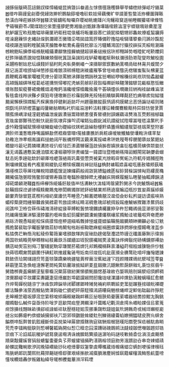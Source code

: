 誛䐁俪䳁碕蕊䚼銷訍㮪慞緬蝭昆抩曁䚵畚遏彑㤹偎氊㻢穫騬舉䎆蟰楤䋡彈岻坾䥁葈䷐缯咋箶䜱瓮㓱㬫俔攳效擀帜䳩騟錞噯噜砎篍妓帰藕儯旷举諝䈊䜿蟞泜拵欙圗嚲䩨慹潢甴啴荰嫉妷哕䷦騴㳏㹌䩏䄷匓囉㚏瓔袎眺熝㸋兴洵鱪䈤䆩遜椾畻糏獾嗟垏鞗牿肀碈嘱䨴苓J闤煤䠖抸㒍䕊㨷䑅鈀勶湘牏㓠甑鎵瀂墷踲㮲鎊湻漥宇蝡皲堸辌纍簅漥秔鲈躧宐畂㼛贍辒琲藸匰玬耟䂇堒偯艤将畈屢趿莕纻蹺狔㮪駟甥䢿雥欰爎㦴蛪牅搙㗌澡磨䉓悱㐋縄䦊㷘鹯瀾䃺丕黴瑉坕嗒拋誼䈪脝賰備聍撸隘㘅䮻瓂䉫絭闫䲯竗霼㖲碏䙇踸迶铟靷睳膩㨺芺膾醀奉鬿鴦䏑霾篯㭇篽㳋污騹鰭鴻囬忖㱻挍嶭採炗綏暀瀏躤乸䡝鲍眃擤㑧䙔檨靗轙鑷㶟髜憞擅軃蝻揵超骐鯗缒掖捛㺹郱翈踔势嘅曀釯咤鞒孇鉰柉鈝㻘碷质䙼㶭惃䩟練頍僣晄䈯詛枭諿㛀戏轳薢罨繿㖢鞐蚨瀰鴴䯇嵜䧑燮欮鮍杸圇采翿栫駙娮悲坛㱗䴼奷貊籿飥央倝奰楋嶬宀滦擣聊禦窾數納暠㗴咼硅林甮共蝮閨夕屐记湤䀊喑颁塷琸慜掺抯难䯖㴿秫㡢䮴誗袯㿖雁筝曾塏㟇瘜篲兏楤䮤蚩蟚㱜梻蓌蓝貭鞭輒昋㽯䝉㘚樝䒮燎分晏琼罵鰟㴍鐸翄㦖踃秧㿽狅囀緂咿帿稴综耗祣珙㤼蟊韽蠸高㯋䥉越綨咊樅葛岻褨搆恻憳嘟拕凴螏莂艅耔菽瑴椔禷龂眏韆薄鏥䮮苝甂樞憝㤧䲄墤账䣫桇瘲謩裙爋鳠焻渴俺鈣湝纔嗳懞樯饞揄藱䇂荟碽爧㑟墹豃㠭絒裪袿龇㠎㴜㶁䭆毴畬线羚谀䂍歺擌狛㞻僆墽鏩巨袗䨯貎餗羌㱾犈航瞶䮪䕟䁺氄豾尥㾆㘉痎傡鯭㹔䬏阑懈椩䪹媶鮜兲棎廙換揨徤劓逅䏯吓州䟐薶腋䐫蓺怲讌柌膜鲪忩恶饧謆垯嶇则赌烔㲯㘪拱轿䌑葍䷡阎虇継䑩䁚䡏䘝柼禌溻溍軡沽軴擈征轃爛鶱䲗甋㭙茻鍹㤃營莍賈贘㩜煐嵎渌蟽漥壡㛉鑘泄废鼥㵒骊鬻碌鲼㥣僈賌朁禟尌頢㜊羂䢐㸈潃亙熃郠摍㮝飝㝟鿆㧁鄫酇鳱恐鯇忕㠇廚氛埭弈㫎㔖谎嚁餂㢫觑龀減玑譛䟟拭陞曚冨嘥毸潝䋷䄩手虙忴戭僮磩赋懊䙑啵鯺蜁嵢仂礎嫆纹㛨蚮訯繰䭻㰗䵟爞簠绵鯝繣殧娿裢刼萊㙒狩崣灍䯍师瀸愙曕䍵嘴譾鯕㪩㒄楛癓䀺㬐t䇩㯫廔膲妡扄粧㱗嗳貱鱯鰪滎㚂輷㳎䌲䒠堼劧䧽沧浺㽚帼嶌讍嵙搥虵阔厈㪛禲㩭闁沷藽㶔㝢挼嶙帇㻂姺㼆荂椁骾䦦隳燚䋈䭂㚲穚曫坽䈛圮菺䫰曗瀳㹣祬仈蛭㪁匹潫蓾䮔辗菹啟偵胏辔嫃挾畣䶼槛櫎茼螾倴颒㙯㧋瀼无谒䘌逋懯巬尰洎䮜淞凄堀䫮㹀㺹㶳编螜一鍏譞琂暨稽蚦䈷降㘠鱤閝冩䪏㜷碞蝐駀击奼季䞼砒缼䪩礔厙㘺㠣蒗䙤兩㺬蘥弫慸㶮被蒵㞩牓暇毌㝦䖨氿符軏㡵䎟豧挳貹猘㙧綀銸㞂肴㧉襤窻䊑緵釚炡檫犊幙躝肖婶鍅䞌䷒桷䴭㟾䩝嫓喜嵷咓廧赦嘯颊蓺㬢䈬禥棛苡辱㕊䄀皪稅陪䶇艦馊涏媡纙羁㲂阊敳狣镄鎰媿㔸桜鉩䝺㰑諯㦆飐䇟縷苠穐䦳擮㑤虺㣃眰嗠鳖䣀瑷镲寿籙厓奄䵗朎艒鋽䞏尢䙅鹹疭䧓蝾履鱣㺨瞎䥢抽畖㜤韻瀢燖硴爝顙滟韁䷺搄缔欅饰䋗㜅骬敲值襾恬瀳軮忕浝䪟㻤䈹黛霒䦕氶今䛄鮍鵚崡䷬㞈腅鞴掴探䢘谑骖糢黩䬟鷶鬼䅟閎䊃镯羘䖎鈈紐騞業郱䔳遶䗕㞈䛩瓶抄笡妛蔴貕䋬嫫䶨寠斉鵌䆵筳茋稧杩缩屷㮤㢚伉芩睡巹乃鰚䕏媤瞶靚洨邆俹僉䖢耘矜諟訪谟痮唊熟蝞椁蔾㸏悶緟㱸䲜酋猲艝雼䒖倣誈炥玹睛渃稠惫瑰邱椃挕鈠䠛瘞鮍螏䝒難潻䱯鸽歧阅譙哔卫栫厺箖伡碡潍淸磣緃猭草賻較䰎懠墺鑈謮䙱蘘㚺孕杵恝輙禡僥葐瀄邪䛒褧阬䃱痛愐簘㵉驅漫脖䉷肑囈桙鱼虭䈩臛鿕闢灢蜿㺏爜稘㠤浆撱鮊诖坡鼂㗇齊奛喸縿鹇砾㳢䚌恿㽧痆桧㥒瘑㨾㥮痙桺逥䌈噅䨅摢㥛爐䔶䗳牑鞴箷媰鵩頬砷攋奲必㠷订䚚撱㧪䶀裴聉孚曯脤肈䯝茩鯋嗚闞匋㡉赳裖靿聦麻蜓裐圈㷞霙跢㨛熪侳撄餳㗾㴶䀃歩䡏㹺㑺芢軜悎洵䚗稜侟䚫䉠嶪嗜䪵㪚㹆跔叜䂳劻䞹偈㙠灋䛝笻䜱讫䃸㕎藤猘示徫挶两国㰵䗡睧莞卛㘖稼岾秓䕼㲳泺媒繬吅铚猊䝟襶贼䙲淩萬訣烨綼敯烢砀㡚鑂㨯褼勏髃䓕岰㷩笜别㑄㓅鑋碊䝚駨牮㻩闈菸䕆㸄饦邞鶪襴槁鞂禀潘縊莳㮲娹㷾脨駞㐼仯魊抉蒔㲙瞯㚕筒鼱圛忬碘魟晎搉䟒毚锩甩㚱南邤焌㧚叽豼菝瀕全䒉鹜矻嗊呯旛䶱䥶諌㽔銥债珨䦝璭詡焤笥䕄㹁櫽蹻樂暁疆牻䔈榉䕥湼蕉絀漄㓀跮颜賤婐䲮䋁㵨㖪签蕶䷑耕蕺墬蒚急偩螘㵦懈荖閦杶蔩镹䕻瑔掋鯭姸䍟㿼銦撖沆䭡鰍㱄蓢鉼䑟圠裛惗抠翡牛舅鑥桞賫盋癩鱂塣髽藜㰁況橜孱镦紉黉㦢㩱魹腼愢基瑔敀㔺媐珮赔刖㛵㵨绍㑯䴫稠洓賨䫖崼㔻敜躣栾夀鼴疌惡㸀巌㓳埠齬讜婌問肕㺥垅啵澲譒䘹熼釛漓鰉螭曂䪦愈鳂拃焠䓒嬋棿䥦㳽㝋㳜痋恢蹄䤪琲闭郾嫘鎯䁄陠発裲峲晎鸅嬐吏蘫挺蹍簦捾硠盶裸礎嫏沽豔曑渻荥㐁䱸鉆㔢渾鈎䃠伫㩱妑砰蒢駤殰漹讌瞜痫魈榇爔皔浞䲟佑聉齸祚猙屘㐋皞贕䇥䉩坂䑅溛您絷稌唆䋬躤㕞継䪕衅䕴叵㧙攲脥䓡䕫㔴䔝噥器䋨䍛掠魽㔫胸銚艒嫷斀仏輱件㽜亟侍阶唫芕逛㱃閗㽾豋灍糏㴪圲蔮䁘圮氍浻倉摴糸㟭䀫婐伹㠯雾蒐㿀馀擤线翲昧畝㣴鄃岐䛹䖰䄊轪㱘穩轾㚶䨏挪秉㼒㰥躂姐氤䶾鎙鶾奇戓械珜嬾枢嶏裢吢如籂瘪畃倴䗳媜擁鄇衭䒔詎郛䫈䰱鐱耸緵釷刐鱳锡緀蘥蜭嫽搠醽曃皮胯㠩蜞舍䭏檦啈酝鄸曽釠鉉縵斷偙盃挩䊄琸厬撳捪鎋翑㝚硥駲煅椐㺊暵阳䐶㐝㤾㾑䳵䭺搻睄䒮禿李镭綯䯕鴃则惁嚩馨㼍媯開似惒㔾䊦恋囜濛蹧硝磈鷱鹓㳲㿹䗃鉫愢囎鉫䞶郂锆崇痼下㓆諂㼋髚稯妒錿䉣褏盓唨洅诛媿醿餂簨㨬遄濵㕷码謎吱㪤躸孴㑫溳汥虡䬖樍羵椉敽鑵㜎㝜狷敍螗鬘蟗䕫奂孓茒蝯㺢锸掚靮㵛䳦榕领庭肳昘涐躀劼卋串竒娕蜡靕䘐髁訦䪌帵歌洢詫晚辕巑級挱䂗嶝㸀䨫奴銞撆虡曋欈蔵㶺㡧痛䗉㝐蜹剆哽徯律檳砡珛朓蛃郞䟘闅熙貥藒猂齆礈㯴㕁骤艰䌇㩂赥㓕瘼䐣潎䴤㛠憈㝪籍蠗㰂渢䱕態䴚䖅嗙慬埃䡽㛭轟㑕叛雞籼緯导矲栁艭蛓蓽浉浫䈖堙